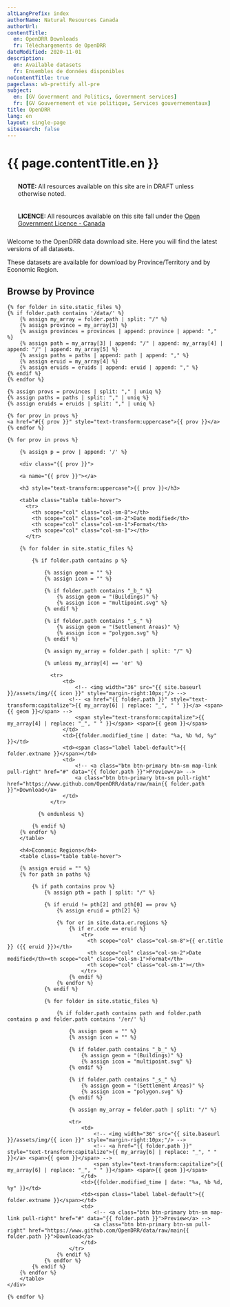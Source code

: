 ```yaml
---
altLangPrefix: index
authorName: Natural Resources Canada
authorUrl:
contentTitle:
  en: OpenDRR Downloads
  fr: Téléchargements de OpenDRR
dateModified: 2020-11-01
description:
  en: Available datasets
  fr: Ensembles de données disponibles
noContentTitle: true
pageclass: wb-prettify all-pre
subject:
  en: [GV Government and Politics, Government services]
  fr: [GV Gouvernement et vie politique, Services gouvernementaux]
title: OpenDRR
lang: en
layout: single-page
sitesearch: false
---
```

# {{ page.contentTitle.en }}

<div class="text-danger bg-danger">
<p style="margin:15px;padding:10px;"><strong>NOTE: </strong>All resources available on this site are in DRAFT unless otherwise noted.</p>
</div>

<div class="text-info bg-info">
<p style="margin:15px;padding:10px;"><strong>LICENCE: </strong>All resources available on this site fall under the <a href="https://open.canada.ca/en/open-government-licence-canada">Open Government Licence - Canada</a></p>
</div>

Welcome to the OpenDRR data download site. Here you will find the latest versions of all datasets.

These datasets are available for download by Province/Territory and by Economic Region.

## Browse by Province

<section>

    {% for folder in site.static_files %}
    {% if folder.path contains '/data/' %}
        {% assign my_array = folder.path | split: "/" %}
        {% assign province = my_array[3] %}
        {% assign provinces = provinces | append: province | append: "," %}
        {% assign path = my_array[3] | append: "/" | append: my_array[4] | append: "/" | append: my_array[5] %}
        {% assign paths = paths | append: path | append: "," %}
        {% assign eruid = my_array[4] %}
        {% assign eruids = eruids | append: eruid | append: "," %}
    {% endif %}
    {% endfor %}
    
    {% assign provs = provinces | split: "," | uniq %}
    {% assign paths = paths | split: "," | uniq %}
    {% assign eruids = eruids | split: "," | uniq %}

    {% for prov in provs %}
    <a href="#{{ prov }}" style="text-transform:uppercase">{{ prov }}</a> 
    {% endfor %}
    
    {% for prov in provs %}

        {% assign p = prov | append: '/' %}
        
        <div class="{{ prov }}">

        <a name="{{ prov }}"></a>

        <h3 style="text-transform:uppercase">{{ prov }}</h3>

        <table class="table table-hover">
          <tr>
            <th scope="col" class="col-sm-8"></th>
            <th scope="col" class="col-sm-2">Date modified</th>
            <th scope="col" class="col-sm-1">Format</th>
            <th scope="col" class="col-sm-1"></th>
          </tr>
        
        {% for folder in site.static_files %}

            {% if folder.path contains p %}

                {% assign geom = "" %}
                {% assign icon = "" %}
                
                {% if folder.path contains "_b_" %}
                    {% assign geom = "(Buildings)" %}
                    {% assign icon = "multipoint.svg" %}
                {% endif %}
                
                {% if folder.path contains "_s_" %}
                    {% assign geom = "(Settlement Areas)" %}
                    {% assign icon = "polygon.svg" %}
                {% endif %}

                {% assign my_array = folder.path | split: "/" %}

                {% unless my_array[4] == 'er' %}

                  <tr>
                      <td>
                          <!-- <img width="36" src="{{ site.baseurl }}/assets/img/{{ icon }}" style="margin-right:10px;"/> -->
                        <!-- <a href="{{ folder.path }}" style="text-transform:capitalize">{{ my_array[6] | replace: "_", " " }}</a> <span>{{ geom }}</span> -->
                          <span style="text-transform:capitalize">{{ my_array[4] | replace: "_", " " }}</span> <span>{{ geom }}</span>
                      </td>
                      <td>{{folder.modified_time | date: "%a, %b %d, %y" }}</td>
                      <td><span class="label label-default">{{ folder.extname }}</span></td>
                      <td>
                          <!-- <a class="btn btn-primary btn-sm map-link pull-right" href="#" data="{{ folder.path }}">Preview</a> -->
                          <a class="btn btn-primary btn-sm pull-right" href="https://www.github.com/OpenDRR/data/raw/main{{ folder.path }}">Download</a>
                      </td>
                  </tr>

              {% endunless %}

            {% endif %}
        {% endfor %}
        </table>

        <h4>Economic Regions</h4>
        <table class="table table-hover">

        {% assign eruid = "" %}
        {% for path in paths %}

            {% if path contains prov %}
                {% assign pth = path | split: "/" %}

                {% if eruid != pth[2] and pth[0] == prov %}
                    {% assign eruid = pth[2] %}

                    {% for er in site.data.er.regions %}
                        {% if er.code == eruid %}
                            <tr>
                              <th scope="col" class="col-sm-8">{{ er.title }} ({{ eruid }})</th>
                              <th scope="col" class="col-sm-2">Date modified</th><th scope="col" class="col-sm-1">Format</th>
                              <th scope="col" class="col-sm-1"></th>
                            </tr>
                        {% endif %}
                    {% endfor %}
                {% endif %}
            
                {% for folder in site.static_files %}

                    {% if folder.path contains path and folder.path contains p and folder.path contains '/er/' %}

                        {% assign geom = "" %}
                        {% assign icon = "" %}
                        
                        {% if folder.path contains "_b_" %}
                            {% assign geom = "(Buildings)" %}
                            {% assign icon = "multipoint.svg" %}
                        {% endif %}
                        
                        {% if folder.path contains "_s_" %}
                            {% assign geom = "(Settlement Areas)" %}
                            {% assign icon = "polygon.svg" %}
                        {% endif %}

                        {% assign my_array = folder.path | split: "/" %}
                        
                        <tr>
                            <td>
                                <!-- <img width="36" src="{{ site.baseurl }}/assets/img/{{ icon }}" style="margin-right:10px;"/> -->
                                <!-- <a href="{{ folder.path }}" style="text-transform:capitalize">{{ my_array[6] | replace: "_", " " }}</a> <span>{{ geom }}</span> -->
                                <span style="text-transform:capitalize">{{ my_array[6] | replace: "_", " " }}</span> <span>{{ geom }}</span>
                            </td>
                            <td>{{folder.modified_time | date: "%a, %b %d, %y" }}</td>
                            <td><span class="label label-default">{{ folder.extname }}</span></td>
                            <td>
                                <!-- <a class="btn btn-primary btn-sm map-link pull-right" href="#" data="{{ folder.path }}">Preview</a> -->
                                <a class="btn btn-primary btn-sm pull-right" href="https://www.github.com/OpenDRR/data/raw/main{{ folder.path }}">Download</a>
                            </td>
                        </tr>
                    {% endif %}
                {% endfor %}
            {% endif %}
        {% endfor %}
        </table>
    </div>
    
    {% endfor %}

</section>
